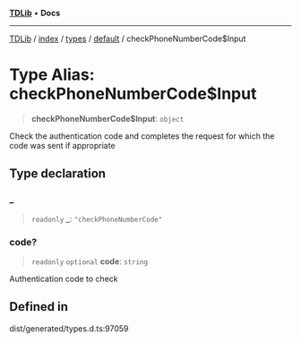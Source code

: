 [**TDLib**](../../../../../../README.md) • **Docs**

***

[TDLib](../../../../../../modules.md) / [index](../../../../../README.md) / [types](../../../README.md) / [default](../README.md) / checkPhoneNumberCode$Input

# Type Alias: checkPhoneNumberCode$Input

> **checkPhoneNumberCode$Input**: `object`

Check the authentication code and completes the request for which the code was sent if appropriate

## Type declaration

### \_

> `readonly` **\_**: `"checkPhoneNumberCode"`

### code?

> `readonly` `optional` **code**: `string`

Authentication code to check

## Defined in

dist/generated/types.d.ts:97059
